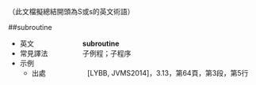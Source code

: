 （此文檔擬總結開頭為S或s的英文術語）

##subroutine

* 英文　　　　　　　**subroutine**
* 常見譯法　　　　　子例程；子程序
* 示例
  * 出處　　　　　　[LYBB, JVMS2014]，3.13，第64頁，第3段，第5行
